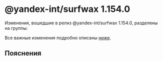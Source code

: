 # @yandex-int/surfwax 1.154.0

<!-- ЧЕЛОВЕЧЕСКОЕ ВСТУПЛЕНИЕ -->

Изменения, вошедшие в релиз @yandex-int/surfwax 1.154.0, разделены на группы:

Все важные изменения подробно описаны [ниже](#Пояснения).

## Пояснения

